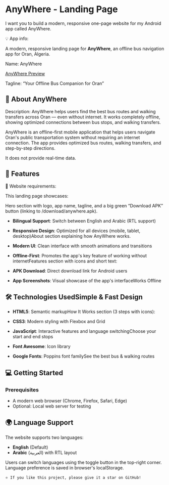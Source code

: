 # AnyWhere - Landing Page

I want you to build a modern, responsive one-page website for my Android app called AnyWhere.

💡 App info:

A modern, responsive landing page for **AnyWhere**, an offline bus navigation app for Oran, Algeria.

Name: AnyWhere

[AnyWhere Preview](https://anywheretransit.app)

Tagline: “Your Offline Bus Companion for Oran”

## 📱 About AnyWhere

Description: AnyWhere helps users find the best bus routes and walking transfers across Oran — even without internet. It works completely offline, showing optimized connections between bus stops, and walking transfers.

AnyWhere is an offline-first mobile application that helps users navigate Oran's public transportation system without requiring an internet connection. The app provides optimized bus routes, walking transfers, and step-by-step directions.

It does not provide real-time data.

## 🌟 Features

🎯 Website requirements:

This landing page showcases:

Hero section with logo, app name, tagline, and a big green “Download APK” button (linking to /download/anywhere.apk).

- **Bilingual Support**: Switch between English and Arabic (RTL support)

- **Responsive Design**: Optimized for all devices (mobile, tablet, desktop)About section explaining how AnyWhere works.

- **Modern UI**: Clean interface with smooth animations and transitions

- **Offline-First**: Promotes the app's key feature of working without internetFeatures section with icons and short text:

- **APK Download**: Direct download link for Android users

- **App Screenshots**: Visual showcase of the app's interfaceWorks Offline

## 🛠️ Technologies UsedSimple & Fast Design


- **HTML5**: Semantic markupHow It Works section (3 steps with icons):

- **CSS3**: Modern styling with Flexbox and Grid

- **JavaScript**: Interactive features and language switchingChoose your start and end stops

- **Font Awesome**: Icon library

- **Google Fonts**: Poppins font familySee the best bus & walking routes


## 💻 Getting Started

### Prerequisites

- A modern web browser (Chrome, Firefox, Safari, Edge)
- Optional: Local web server for testing

## 🌍 Language Support

The website supports two languages:

- **English** (Default)
- **Arabic** (العربية) with RTL layout

Users can switch languages using the toggle button in the top-right corner. Language preference is saved in browser's localStorage.

```
⭐️ If you like this project, please give it a star on GitHub!



